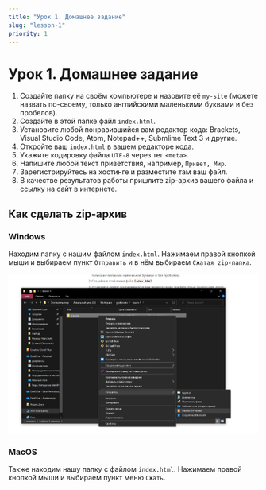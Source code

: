 ```yaml
---
title: "Урок 1. Домашнее задание"
slug: "lesson-1"
priority: 1
---
```


# Урок 1. Домашнее задание

1. Создайте папку на своём компьютере и назовите её `my-site` (можете назвать по-своему, только английскими маленькими буквами и без пробелов).
2. Cоздайте в этой папке файл `index.html`.
3. Установите любой понравившийся вам редактор кода: Brackets, Visual Studio Code, Atom, Notepad++, Submlime Text 3 и другие.
4. Откройте ваш `index.html` в вашем редакторе кода.
5. Укажите кодировку файла `UTF-8` через тег `<meta>`.
6. Напишите любой текст приветствия, например, `Привет, Мир`.
7. Зарегистрируйтесь на хостинге и разместите там ваш файл.
8. В качестве результатов работы пришлите zip-архив вашего файла и
   ссылку на сайт в интернете.

## Как сделать zip-архив

### Windows

Находим папку с нашим файлом `index.html`. Нажимаем правой кнопкой мыши и выбираем пункт `Отправить` и в нём выбираем `Сжатая zip-папка`.

![Скриншот](./images/windows-zip.png)

### MacOS

Также находим нашу папку с файлом `index.html`. Нажимаем правой кнопкой мыши и выбираем пункт меню `Сжать`.
